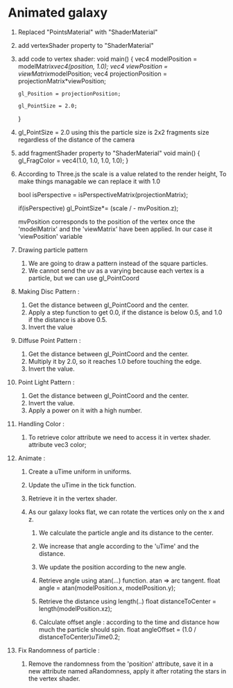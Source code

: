 # Animated galaxy

1.  Replaced "PointsMaterial" with "ShaderMaterial"
2.  add vertexShader property to "ShaderMaterial"
3.  add code to vertex shader:
    void main() {
    vec4 modelPosition = modelMatrix*vec4(position, 1.0);
    vec4 viewPosition = viewMatrix*modelPosition;
    vec4 projectionPosition = projectionMatrix\*viewPosition;

        gl_Position = projectionPosition;

        gl_PointSize = 2.0;

    }

4.  gl_PointSize = 2.0
    using this the particle size is 2x2 fragments size regardless of the distance of the camera

5.  add fragmentShader property to "ShaderMaterial"
    void main() {
    gl_FragColor = vec4(1.0, 1.0, 1.0, 1.0);
    }

6.  According to Three.js the scale is a value related to the render height, To make things managable we can replace it with 1.0

    bool isPerspective = isPerspectiveMatrix(projectionMatrix);

    if(isPerspective) gl_PointSize\*= (scale / - mvPosition.z);

    mvPosition corresponds to the position of the vertex once the 'modelMatrix' and the 'viewMatrix' have been applied. In our case it 'viewPosition' variable

7.  Drawing particle pattern

    1. We are going to draw a pattern instead of the square particles.
    2. We cannot send the uv as a varying because each vertex is a particle, but we can use gl_PointCoord

8.  Making Disc Pattern :

    1. Get the distance between gl_PointCoord and the center.
    2. Apply a step function to get 0.0, if the distance is below 0.5, and 1.0 if the distance is above 0.5.
    3. Invert the value

9.  Diffuse Point Pattern :

    1. Get the distance between gl_PointCoord and the center.
    2. Multiply it by 2.0, so it reaches 1.0 before touching the edge.
    3. Invert the value.

10. Point Light Pattern :

    1. Get the distance between gl_PointCoord and the center.
    2. Invert the value.
    3. Apply a power on it with a high number.

11. Handling Color :

    1. To retrieve color attribute we need to access it in vertex shader.
       attribute vec3 color;

12. Animate :

    1. Create a uTime uniform in uniforms.
    2. Update the uTime in the tick function.
    3. Retrieve it in the vertex shader.
    4. As our galaxy looks flat, we can rotate the vertices only on the x and z.

       1. We calculate the particle angle and its distance to the center.
       2. We increase that angle according to the 'uTime' and the distance.
       3. We update the position according to the new angle.

       4. Retrieve angle using atan(...) function. atan => arc tangent.
          float angle = atan(modelPosition.x, modelPosition.y);
       5. Retrieve the distance using length(..)
          float distanceToCenter = length(modelPosition.xz);
       6. Calculate offset angle : according to the time and distance how much the particle should spin.
          float angleOffset = (1.0 / distanceToCenter)*uTime*0.2;

13. Fix Randomness of particle :

    1. Remove the randomness from the 'position' attribute, save it in a new attribute named aRandomness, apply it after rotating the stars in the vertex shader.
